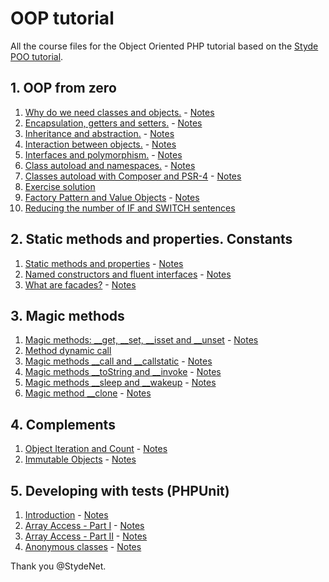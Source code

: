 # OOP tutorial

All the course files for the Object Oriented PHP tutorial based on the [Styde POO tutorial](https://styde.net/curso-de-programacion-orientada-a-objetos-con-php/).

## 1. OOP from zero

1. [Why do we need classes and objects.](1.%20OOP%20from%20zero/1.%20Why%20do%20we%20need%20classes%20and%20objects) - [Notes](1.%20OOP%20from%20zero/1.%20Why%20do%20we%20need%20classes%20and%20objects/README.md)
1. [Encapsulation, getters and setters.](1.%20OOP%20from%20zero/2.%20Encapsulation,%20getters%20and%20setters) - [Notes](1.%20OOP%20from%20zero/2.%20Encapsulation,%20getters%20and%20setters/README.md)
1. [Inheritance and abstraction.](1.%20OOP%20from%20zero/3.%20Inheritance%20and%20abstraction) - [Notes](1.%20OOP%20from%20zero/3.%20Inheritance%20and%20abstraction/README.md)
1. [Interaction between objects.](1.%20OOP%20from%20zero/4.%20Interaction%20between%20objects) - [Notes](1.%20OOP%20from%20zero/4.%20Interaction%20between%20objects/README.md)
1. [Interfaces and polymorphism.](1.%20OOP%20from%20zero/5.%20Interfaces%20and%20polymorphism) - [Notes](1.%20OOP%20from%20zero/5.%20Interfaces%20and%20polymorphism/README.md)
1. [Class autoload and namespaces.](1.%20OOP%20from%20zero/6.%20Class%20autoload%20and%20namespaces) - [Notes](1.%20OOP%20from%20zero/6.%20Class%20autoload%20and%20namespaces/README.md)
1. [Classes autoload with Composer and PSR-4](1.%20OOP%20from%20zero/7.%20Classes%20autoload%20with%20Composer%20and%20PSR-4) - [Notes](1.%20OOP%20from%20zero/7.%20Classes%20autoload%20with%20Composer%20and%20PSR-4/README.md)
1. [Exercise solution](1.%20OOP%20from%20zero/8.%20Exercise%20solutions)
1. [Factory Pattern and Value Objects](1.%20OOP%20from%20zero/9.%20Factory%20pattern%20and%20Value%20Objects) - [Notes](1.%20OOP%20from%20zero/9.%20Factory%20pattern%20and%20Value%20Objects/README.md)
1. [Reducing the number of IF and SWITCH sentences](1.%20OOP%20from%20zero/10.%20Reducing%20the%20number%20of%20IF%20and%20SWITCH%20sentences)

## 2. Static methods and properties. Constants

1. [Static methods and properties](2.%20Static%20methods%20and%20properties.%20Constants/11.%20Static%20Methods%20and%20properties) - [Notes](2.%20Static%20methods%20and%20properties.%20Constants/11.%20Static%20Methods%20and%20properties/README.md)
1. [Named constructors and fluent interfaces](2.%20Static%20methods%20and%20properties.%20Constants/12.%20Named%20constructors%20and%20fluent%20interfaces) - [Notes](2.%20Static%20methods%20and%20properties.%20Constants/12.%20Named%20constructors%20and%20fluent%20interfaces/README.md)
1. [What are facades?](2.%20Static%20methods%20and%20properties.%20Constants/13.%20What%20are%20facades%3F) - [Notes](2.%20Static%20methods%20and%20properties.%20Constants/13.%20What%20are%20facades%3F/README.md)

## 3. Magic methods

1. [Magic methods: __get, __set, __isset and __unset](3.%20Magic%20methods/15.%20Magic%20methods:%20__get,%20__set,%20__isset%20and%20__unset) - [Notes](3.%20Magic%20methods/15.%20Magic%20methods:%20__get,%20__set,%20__isset%20and%20__unset/README.md)
1. [Method dynamic call](3.%20Magic%20methods/16.%20Method%20dynamic%20call)
1. [Magic methods __call and __callstatic](3.%20Magic%20methods/17.%20Magic%20methods%20_call%20and%20_callstatic) - [Notes](3.%20Magic%20methods/17.%20Magic%20methods%20_call%20and%20_callstatic/README.md)
1. [Magic methods __toString and __invoke](3.%20Magic%20methods/18.%20Magic%20methods%20_toString%20and%20_invoke) - [Notes](3.%20Magic%20methods/18.%20Magic%20methods%20_toString%20and%20_invoke/README.md)
1. [Magic methods __sleep and __wakeup](3.%20Magic%20methods/19.%20Magic%20methods%20_sleep()%20and%20_wakeup()) - [Notes](3.%20Magic%20methods/19.%20Magic%20methods%20_sleep()%20and%20_wakeup()/README.md)
1. [Magic method __clone](3.%20Magic%20methods/20.%20Magic%20method%20_clone) - [Notes](3.%20Magic%20methods/20.%20Magic%20method%20_clone/README.md)

## 4. Complements

1. [Object Iteration and Count](4.%20Complements/21.%20Object%20iteration) - [Notes](4.%20Complements/21.%20Object%20iteration/README.md)
1. [Immutable Objects](4.%20Complements/22.%20Immutable%20objects) - [Notes](4.%20Complements/22.%20Immutable%20objects/README.md)

## 5. Developing with tests (PHPUnit)

1. [Introduction](5.%20Developing%20with%20tests%20(PHPUnit)/27.%20Introduction) - [Notes](5.%20Developing%20with%20tests%20(PHPUnit)/27.%20Introduction/README.md)
1. [Array Access - Part I](5.%20Developing%20with%20tests%20(PHPUnit)/28.%20Array%20Access%20-%20Part%20I) - [Notes](5.%20Developing%20with%20tests%20(PHPUnit)/28.%20Array%20Access%20-%20Part%20I/README.md)
1. [Array Access - Part II](5.%20Developing%20with%20tests%20(PHPUnit)/29.%20Array%20Access%20-%20Part%20II) - [Notes](5.%20Developing%20with%20tests%20(PHPUnit)/29.%20Array%20Access%20-%20Part%20II/README.md)
1. [Anonymous classes](5.%20Developing%20with%20tests%20(PHPUnit)/30.%20Anonymous%20classes) - [Notes](5.%20Developing%20with%20tests%20(PHPUnit)/30.%20Anonymous%20classes/README.md)

Thank you @StydeNet.